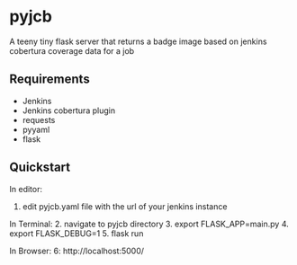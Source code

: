 # pyjcb
A teeny tiny flask server that returns a badge image based on jenkins cobertura coverage data for a job

Requirements
-------------
- Jenkins
- Jenkins cobertura plugin
- requests
- pyyaml
- flask

Quickstart
-----------
In editor:
1. edit pyjcb.yaml file with the url of your jenkins instance

In Terminal:
2. navigate to pyjcb directory
3. export FLASK_APP=main.py
4. export FLASK_DEBUG=1
5. flask run

In Browser:
6: http://localhost:5000/<JenkinsJobName>





